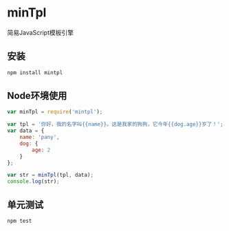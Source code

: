 # minTpl
简易JavaScript模板引擎
## 安装
```bash
npm install mintpl
```
## Node环境使用
```javascript
var minTpl = require('mintpl');

var tpl = '你好，我的名字叫{{name}}。这是我家的狗狗，它今年{{dog.age}}岁了！';
var data = {
    name: 'pany',
    dog: {
        age: 2
    }
};

var str = minTpl(tpl, data);
console.log(str);
```
## 单元测试
```bash
npm test
```
